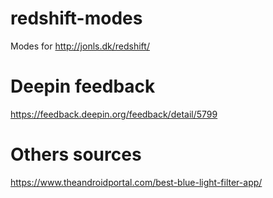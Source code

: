 # redshift-modes
Modes for http://jonls.dk/redshift/

# Deepin feedback
https://feedback.deepin.org/feedback/detail/5799

# Others sources
https://www.theandroidportal.com/best-blue-light-filter-app/
